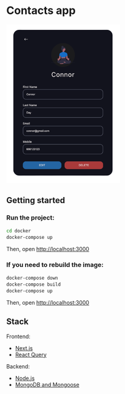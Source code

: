 # Contacts app

<img src="./assets/contact-detail.png" alt="App Image" width='300px'>

## Getting started

### Run the project:

```sh
cd docker
docker-compose up
```

Then, open [http://localhost:3000](http://localhost:3000)

### If you need to rebuild the image:

```sh
docker-compose down
docker-compose build
docker-compose up
```

Then, open [http://localhost:3000](http://localhost:3000)

## Stack

Frontend:

- [Next.js](https://nextjs.org/)
- [React Query](https://tanstack.com/query/v4)

Backend:

- [Node.js](https://nodejs.org/)
- [MongoDB and Mongoose](https://www.mongodb.com/developer/languages/javascript/getting-started-with-mongodb-and-mongoose/)
